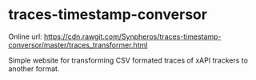 # traces-timestamp-conversor
Online url: https://cdn.rawgit.com/Synpheros/traces-timestamp-conversor/master/traces_transformer.html

Simple website for transforming CSV formated traces of xAPI trackers to another format.
